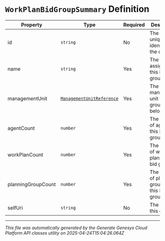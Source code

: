 # `WorkPlanBidGroupSummary` Definition

| Property | Type | Required | Description |
|----------|------|----------|-------------|
| id | `string` | No | The globally unique identifier for the object. |
| name | `string` | Yes | The name assigned to this bid group |
| managementUnit | [`ManagementUnitReference`](managementunitreference-definition.md) | Yes | The management unit this bid group belongs to |
| agentCount | `number` | Yes | The number of agents in this bid group |
| workPlanCount | `number` | Yes | The number of work plans in this bid group |
| planningGroupCount | `number` | Yes | The number of planning groups in this bid group |
| selfUri | `string` | No | The URI for this object |

---

*This file was automatically generated by the Generate Genesys Cloud Platform API classes utility on 2025-04-24T15:04:26.064Z*